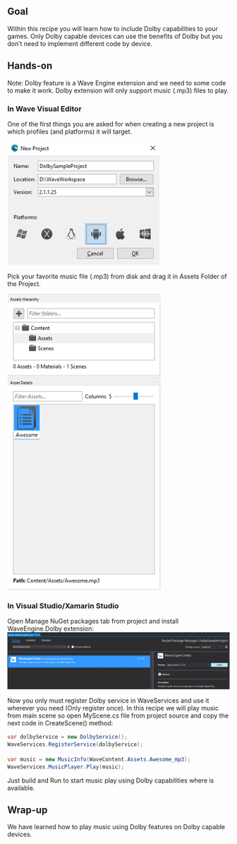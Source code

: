 ## Goal 
 
Within this recipe you will learn how to include Dolby capabilities to your games. Only Dolby capable devices can use the benefits of Dolby but you don’t need to implement different code by device.
 
## Hands-on 
Note: Dolby feature is a Wave Engine extension and we need to some code to make it work. Dolby extension will only support music (.mp3) files to play.
 
### In Wave Visual Editor 

One of the first things you are asked for when creating a new project is which profiles (and platforms) it will target.

![](images/Dolby/ImageAndroidProfile.png)

Pick your favorite music file (.mp3) from disk and drag it in Assets Folder of the Project.

![](images/Dolby/ImageAssetsFolder.png)

### In Visual Studio/Xamarin Studio 

Open Manage NuGet packages tab from project and install WaveEngine.Dolby extension:
![](images/Dolby/ImageNugetDolby.png)

Now you only must register Dolby service in WaveServices and use it wherever you need (Only register once).  In this recipe we will play music from main scene so open MyScene.cs file from project source and copy the next code in CreateScene() method:

```c#
var dolbyService = new DolbyService();
WaveServices.RegisterService(dolbyService);

var music = new MusicInfo(WaveContent.Assets.Awesome_mp3);
WaveServices.MusicPlayer.Play(music);
```

Just build and Run to start music play using Dolby capabilities where is available.
 
## Wrap-up

We have learned how to play music using Dolby features on Dolby capable devices.